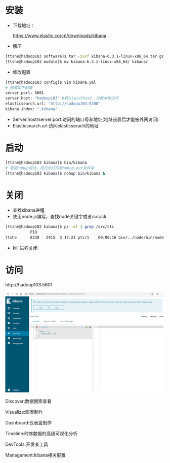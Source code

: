 # 安装

- 下载地址：

  https://www.elastic.co/cn/downloads/kibana

- 解压

```bash
[ttshe@hadoop103 software]$ tar -zvxf kibana-6.3.1-linux-x86_64.tar.gz -C /opt/module/
[ttshe@hadoop103 module]$ mv kibana-6.3.1-linux-x86_64/ kibana/
```

- 修改配置

```bash
[ttshe@hadoop103 config]$ vim kibana.yml 
# 修改如下配置
server.port: 5601
server.host: "hadoop103" #默认localhost，只能本地访问
elasticsearch.url: "http://hadoop103:9200"
kibana.index: ".kibana"
```

- Server.host/server.port:访问的端口号和地址(地址设置后才能被外网访问)
- Elasticsearch.url:访问elasticserach的地址



# 启动

```bash
[ttshe@hadoop103 kibana]$ bin/kibana
# 使用nohup启动，将日志打印到nohup.out文件中
[ttshe@hadoop103 kibana]$ nohup bin/kibana &
```



# 关闭

- 查找kibana进程
- 使用node.js编写，查找node关键字或者/src/cli

```bash
[ttshe@hadoop102 kibana]$ ps -ef | grep /src/cli
           PID
ttshe      8338   2915  3 17:23 pts/1    00:00:16 bin/../node/bin/node --no-warnings bin/../src/cli
```

- kill 进程关闭



# 访问

http://hadoop103:5601

![1569813588152](img/ELK/7.png)



Discover:数据搜索查看

Visualize:图表制作

Dashboard:仪表盘制作

Timeline:时序数据的高级可视化分析

DevTools:开发者工具

Management:kibana相关配置

